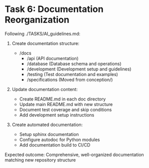 # Task 6: Documentation Reorganization

Following ./TASKS/AI_guidelines.md:

1. Create documentation structure:
   - /docs
     - /api (API documentation)
     - /database (Database schema and operations)
     - /development (Development setup and guidelines)
     - /testing (Test documentation and examples)
     - /specifications (Moved from conception/)

2. Update documentation content:
   - Create README.md in each doc directory
   - Update main README.md with new structure
   - Document test coverage and skip conditions
   - Add development setup instructions

3. Create automated documentation:
   - Setup sphinx documentation
   - Configure autodoc for Python modules
   - Add documentation build to CI/CD

Expected outcome: Comprehensive, well-organized documentation matching new repository structure